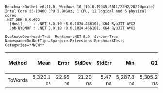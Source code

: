 ```

BenchmarkDotNet v0.14.0, Windows 10 (10.0.19045.5011/22H2/2022Update)
Intel Core i5-10400 CPU 2.90GHz, 1 CPU, 12 logical and 6 physical cores
.NET SDK 8.0.403
  [Host]     : .NET 8.0.10 (8.0.1024.46610), X64 RyuJIT AVX2
  Job-QYBNOF : .NET 8.0.10 (8.0.1024.46610), X64 RyuJIT AVX2

EvaluateOverhead=True  Runtime=.NET 8.0  Server=True  
Namespace=DotNetTips.Spargine.Extensions.BenchmarkTests  Categories=**NEW**  

```
| Method  | Mean       | Error    | StdDev   | StdErr  | Min        | Q1         | Median     | Q3         | Max        | Op/s      | CI99.9% Margin | Iterations | Kurtosis | MValue | Skewness | Rank | LogicalGroup | Baseline | Exceptions | Completed Work Items | Lock Contentions | Code Size | Gen0   | Allocated |
|-------- |-----------:|---------:|---------:|--------:|-----------:|-----------:|-----------:|-----------:|-----------:|----------:|---------------:|-----------:|---------:|-------:|---------:|-----:|------------- |--------- |-----------:|---------------------:|-----------------:|----------:|-------:|----------:|
| ToWords | 5,320.1 ns | 22.66 ns | 21.20 ns | 5.47 ns | 5,287.8 ns | 5,305.2 ns | 5,312.8 ns | 5,335.1 ns | 5,356.6 ns | 187,966.1 |       4.764 ns |      15.00 |    1.782 |  2.000 |   0.4006 |    1 | *            | No       |          - |                    - |                - |   4,587 B | 0.0076 |   1.04 KB |
